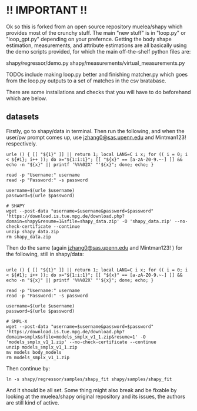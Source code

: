 # !! IMPORTANT !!

Ok so this is forked from an open source repository muelea/shapy which provides most of the crunchy stuff. The main "new stuff" is in "loop.py" or "loop_gpt.py" depending on your prefernce. Getting the body shape estimation, measurements, and attribute estimations are all basically using the demo scripts provided, for which the main off-the-shelf python files are:

shapy/regressor/demo.py
shapy/measurements/virtual_measurements.py

TODOs include making loop.py better and finishing matcher.py which goes from the loop.py outputs to a set of matches in the csv bratabase.

There are some installations and checks that you will have to do beforehand which are below.

## datasets

Firstly, go to shapy/data in terminal. Then run the following, and when the user/pw prompt comes up, use jzhang0@sas.upenn.edu and Mintman123! respectively.

```
urle () { [[ "${1}" ]] || return 1; local LANG=C i x; for (( i = 0; i < ${#1}; i++ )); do x="${1:i:1}"; [[ "${x}" == [a-zA-Z0-9.~-] ]] && echo -n "${x}" || printf '%%%02X' "'${x}"; done; echo; }

read -p "Username:" username
read -p "Password:" -s password

username=$(urle $username)
password=$(urle $password)

# SHAPY
wget --post-data "username=$username&password=$password" 'https://download.is.tue.mpg.de/download.php?domain=shapy&resume=1&sfile=shapy_data.zip' -O 'shapy_data.zip' --no-check-certificate --continue
unzip shapy_data.zip
rm shapy_data.zip
```

Then do the same (again jzhang0@sas.upenn.edu and Mintman123! ) for the following, still in shapy/data:

```

urle () { [[ "${1}" ]] || return 1; local LANG=C i x; for (( i = 0; i < ${#1}; i++ )); do x="${1:i:1}"; [[ "${x}" == [a-zA-Z0-9.~-] ]] && echo -n "${x}" || printf '%%%02X' "'${x}"; done; echo; }

read -p "Username:" username
read -p "Password:" -s password

username=$(urle $username)
password=$(urle $password)

# SMPL-X
wget --post-data "username=$username&password=$password" 'https://download.is.tue.mpg.de/download.php?domain=smplx&sfile=models_smplx_v1_1.zip&resume=1' -O 'models_smplx_v1_1.zip' --no-check-certificate --continue
unzip models_smplx_v1_1.zip
mv models body_models
rm models_smplx_v1_1.zip
```

Then continue by:

```
ln -s shapy/regressor/samples/shapy_fit shapy/samples/shapy_fit
```

And it should be all set. Some thing might also break and be fixable by looking at the muelea/shapy original repository and its issues, the authors are still kind of active.

